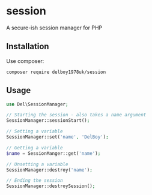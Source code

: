 # session
A secure-ish session manager for PHP
## Installation
Use composer:
```
composer require delboy1978uk/session
```
## Usage
```php
use Del\SessionManager;

// Starting the session - also takes a name argument
SessionManager::sessionStart();

// Setting a variable
SessionManager::set('name', 'DelBoy');

// Getting a variable
$name = SessionManger::get('name');

// Unsetting a variable
SessionManager::destroy('name');

// Ending the session
SessionManager::destroySession();

```
